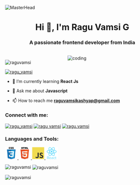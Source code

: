 ![MasterHead](https://user-images.githubusercontent.com/107539107/233205749-792e74b2-e0d1-43b3-90ff-e84d9c424804.gif)
<h1 align="center">Hi 👋, I'm Ragu Vamsi G</h1>
<h3 align="center">A passionate frontend developer from India</h3>
<br/>
<img align="right" alt="coding" width="300" src="https://media.giphy.com/media/RbDKaczqWovIugyJmW/giphy.gif">

<p align="left"> <img src="https://komarev.com/ghpvc/?username=raguvamsi&label=Profile%20views&color=0e75b6&style=flat" alt="raguvamsi" /> </p>

<p align="left"> <a href="https://twitter.com/ragu_vamsi" target="blank"><img src="https://img.shields.io/twitter/follow/ragu_vamsi?logo=twitter&style=for-the-badge" alt="ragu_vamsi" /></a> </p>

- 🌱 I’m currently learning **React Js**

- 💬 Ask me about **Javascript**

- 📫 How to reach me **raguvamsikashyap@gmail.com**

<h3 align="left">Connect with me:</h3>
<p align="left">
<a href="https://twitter.com/ragu_vamsi" target="blank"><img align="center" src="https://raw.githubusercontent.com/rahuldkjain/github-profile-readme-generator/master/src/images/icons/Social/twitter.svg" alt="ragu_vamsi" height="30" width="40" /></a>
<a href="https://linkedin.com/in/ragu vamsi" target="blank"><img align="center" src="https://raw.githubusercontent.com/rahuldkjain/github-profile-readme-generator/master/src/images/icons/Social/linked-in-alt.svg" alt="ragu vamsi" height="30" width="40" /></a>
<a href="https://instagram.com/ragu.vamsi" target="blank"><img align="center" src="https://raw.githubusercontent.com/rahuldkjain/github-profile-readme-generator/master/src/images/icons/Social/instagram.svg" alt="ragu.vamsi" height="30" width="40" /></a>
</p>

<h3 align="left">Languages and Tools:</h3>
<p align="left"> <a href="https://www.w3schools.com/css/" target="_blank" rel="noreferrer"> <img src="https://raw.githubusercontent.com/devicons/devicon/master/icons/css3/css3-original-wordmark.svg" alt="css3" width="40" height="40"/> </a> <a href="https://www.w3.org/html/" target="_blank" rel="noreferrer"> <img src="https://raw.githubusercontent.com/devicons/devicon/master/icons/html5/html5-original-wordmark.svg" alt="html5" width="40" height="40"/> </a> <a href="https://developer.mozilla.org/en-US/docs/Web/JavaScript" target="_blank" rel="noreferrer"> <img src="https://raw.githubusercontent.com/devicons/devicon/master/icons/javascript/javascript-original.svg" alt="javascript" width="40" height="40"/> </a> <a href="https://reactjs.org/" target="_blank" rel="noreferrer"> <img src="https://raw.githubusercontent.com/devicons/devicon/master/icons/react/react-original-wordmark.svg" alt="react" width="40" height="40"/> </a> </p>

<p><img align="left" src="https://github-readme-stats.vercel.app/api/top-langs?username=raguvamsi&show_icons=true&locale=en&layout=compact" alt="raguvamsi" /></p>

<p>&nbsp;<img align="center" src="https://github-readme-stats.vercel.app/api?username=raguvamsi&show_icons=true&locale=en" alt="raguvamsi" /></p>

<p><img align="center" src="https://github-readme-streak-stats.herokuapp.com/?user=raguvamsi&" alt="raguvamsi" /></p>

